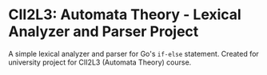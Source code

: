 # CII2L3: Automata Theory - Lexical Analyzer and Parser Project
A simple lexical analyzer and parser for Go's `if-else` statement. Created for university project for CII2L3 (Automata Theory) course.
